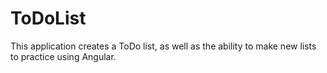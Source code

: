 # ToDoList
This application creates a ToDo list, as well as the ability to make new lists to practice using Angular.
